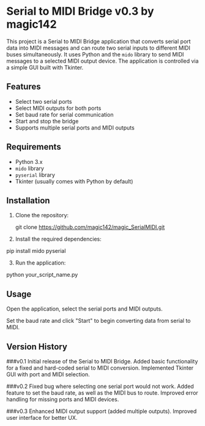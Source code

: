 # Serial to MIDI Bridge v0.3 by magic142

This project is a Serial to MIDI Bridge application that converts serial port data into MIDI messages and can route two serial inputs to different MIDI buses simultaneously.
It uses Python and the `mido` library to send MIDI messages to a selected MIDI output device. The application is controlled via a simple GUI built with Tkinter.

## Features

- Select two serial ports
- Select MIDI outputs for both ports
- Set baud rate for serial communication
- Start and stop the bridge
- Supports multiple serial ports and MIDI outputs

## Requirements

- Python 3.x
- `mido` library
- `pyserial` library
- Tkinter (usually comes with Python by default)

## Installation

1. Clone the repository:

   git clone https://github.com/magic142/magic_SerialMIDI.git

2. Install the required dependencies:

pip install mido pyserial

3. Run the application:

python your_script_name.py

## Usage

Open the application, select the serial ports and MIDI outputs.

Set the baud rate and click "Start" to begin converting data from serial to MIDI.

## Version History

###v0.1
Initial release of the Serial to MIDI Bridge.
Added basic functionality for a fixed and hard-coded serial to MIDI conversion.
Implemented Tkinter GUI with port and MIDI selection.

###v0.2
Fixed bug where selecting one serial port would not work.
Added feature to set the baud rate, as well as the MIDI bus to route.
Improved error handling for missing ports and MIDI devices.


###v0.3
Enhanced MIDI output support (added multiple outputs).
Improved user interface for better UX.

